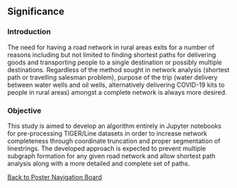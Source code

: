 ## Significance

### Introduction
The need for having a road network in rural areas exits for a number of reasons including but not limited to finding shortest paths for delivering goods and transporting people to a single destination or possibly multiple destinations.  Regardless of the method sought in network analysis (shortest path or travelling salesman problem), purpose of the trip (water delivery between water wells and oil wells, alternatively delivering COVID-19 kits to people in rural areas) amongst a complete network is always more desired. 

### Objective
This study is aimed to develop an algorithm entirely in Jupyter notebooks for pre-processing TIGER/Line datasets in order to increase network completeness through coordinate truncation and proper segmentation of linestrings.  The developed approach is expected to prevent multiple subgraph formation for any given road network and allow shortest path analysis along with a more detailed and complete set of paths.  



[Back to Poster Navigation Board](./README.md#Outline)

